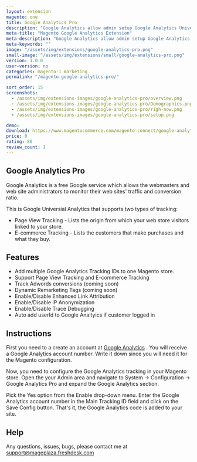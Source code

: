 ```yaml
---
layout: extension
magento: one
title: Google Analytics Pro
description: "Google Analytics allow admin setup Google Analytics Universial quickly by adding multiple tracking ID in store"
meta-title: "Magento Google Analytics Extension"
meta-description: "Google Analytics allow admin setup Google Analytics Universial quickly by adding multiple tracking ID in store"
meta-keywords: ""
image: "/assets/img/extensions/google-analytics-pro.png"
small-image: "/assets/img/extensions/small/google-analytics-pro.png"
version: 1.0.0
user-version: no
categories: magento-1 marketing
permalink: "/magento-google-analytics-pro/"

sort_order: 15
screenshots:
  - /assets/img/extensions-images/google-analytics-pro/overview.png
  - /assets/img/extensions-images/google-analytics-pro/Demographics.png
  - /assets/img/extensions-images/google-analytics-pro/righ-now.png
  - /assets/img/extensions-images/google-analytics-pro/setup.png

demo: 
download: https://www.magentocommerce.com/magento-connect/google-analytics-pro.html
price: 0
rating: 80
review_count: 1
---
```


 
<h2>Google Analytics Pro</h2>


Google Analytics is a free Google service which allows the webmasters and web site administrators to monitor their web sites' traffic and conversion ratio.

This is Google Universial Analytics that supports two types of tracking:

- Page View Tracking - Lists the origin from which your web store visitors linked to your store. 
- E-commerce Tracking - Lists the customers that make purchases and what they buy.


<h2>Features</h2>


- Add multiple Google Analytics Tracking IDs to one Magento store. 
- Support Page View Tracking and E-commerce Tracking
- Track Adwords conversions (coming soon)
- Dynamic Remarketing Tags (coming soon)
- Enable/Disable Enhanced Link Attribution
- Enable/Disable IP Anonymization
- Enable/Disable Trace Debugging
- Auto add userId to Google Analtyics if customer logged in

<h2>Instructions</h2>


First you need to a create an account at <a href="http://www.google.com/analytics/">Google Analytics</a> . You will receive a Google Analytics account number. Write it down since you will need it for the Magento configuration.

Now, you need to configure the Google Analytics tracking in your Magento store. Open the your Admin area and navigate to System -> Configuration -> Google Analytics Pro and expand the Google Analytics section.

Pick the Yes option from the Enable drop-down menu. Enter the Google Analytics account number in the Main Tracking ID field and click on the Save Config button. That's it, the Google Analytics code is added to your site.

<h2>Help</h2>


Any questions, issues, bugs, please contact me at support@mageplaza.freshdesk.com